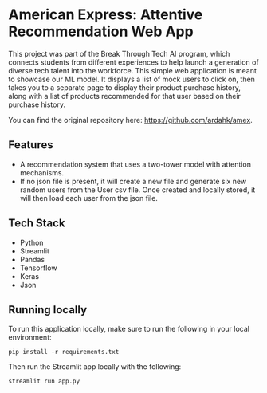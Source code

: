 # American Express: Attentive Recommendation Web App
This project was part of the Break Through Tech AI program, which connects students from different experiences to help launch a generation of diverse tech talent into the workforce. This simple web application is meant to showcase our ML model. It displays a list of mock users to click on, then takes you to a separate page to display their product purchase history, along with a list of products recommended for that user based on their purchase history.

You can find the original repository here: https://github.com/ardahk/amex.

## Features
* A recommendation system that uses a two-tower model with attention mechanisms.
* If no json file is present, it will create a new file and generate six new random users from the User csv file. Once created and locally stored, it will then load each user from the json file.

## Tech Stack
* Python
* Streamlit
* Pandas
* Tensorflow
* Keras
* Json

## Running locally
To run this application locally, make sure to run the following in your local environment:

``pip install -r requirements.txt``

Then run the Streamlit app locally with the following:

``streamlit run app.py``
